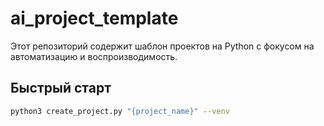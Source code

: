 # ai_project_template

Этот репозиторий содержит шаблон проектов на Python с фокусом на автоматизацию и воспроизводимость.

## Быстрый старт
```bash
python3 create_project.py "{project_name}" --venv
```